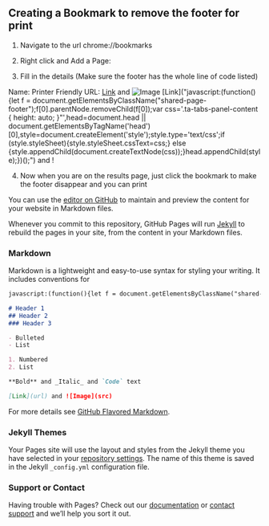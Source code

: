## Creating a Bookmark to remove the footer for print

1.	Navigate to the url chrome://bookmarks
 
2.	Right click and Add a Page: 
3.	Fill in the details (Make sure the footer has the whole line of code listed)

Name: Printer Friendly
URL: [Link]("test.com") and ![Image](src)
[Link]("javascript:(function(){let f = document.getElementsByClassName("shared-page-footer");f[0].parentNode.removeChild(f[0]);var css='.ta-tabs-panel-content { height: auto; }"',head=document.head || document.getElementsByTagName('head')[0],style=document.createElement('style');style.type='text/css';if (style.styleSheet){style.styleSheet.cssText=css;} else {style.appendChild(document.createTextNode(css));}head.appendChild(style);})();") and !
 

 
4.	Now when you are on the results page, just click the bookmark to make the footer disappear and you can print

You can use the [editor on GitHub](https://github.com/diginsights/printerfriendlybookmarklet/edit/master/README.md) to maintain and preview the content for your website in Markdown files.

Whenever you commit to this repository, GitHub Pages will run [Jekyll](https://jekyllrb.com/) to rebuild the pages in your site, from the content in your Markdown files.

### Markdown

Markdown is a lightweight and easy-to-use syntax for styling your writing. It includes conventions for

```markdown
javascript:(function(){let f = document.getElementsByClassName("shared-page-footer");f[0].parentNode.removeChild(f[0]);var css='.ta-tabs-panel-content { height: auto; }"',head=document.head || document.getElementsByTagName('head')[0],style=document.createElement('style');style.type='text/css';if (style.styleSheet){style.styleSheet.cssText=css;} else {style.appendChild(document.createTextNode(css));}head.appendChild(style);})();```

# Header 1
## Header 2
### Header 3

- Bulleted
- List

1. Numbered
2. List

**Bold** and _Italic_ and `Code` text

[Link](url) and ![Image](src)
```

For more details see [GitHub Flavored Markdown](https://guides.github.com/features/mastering-markdown/).

### Jekyll Themes

Your Pages site will use the layout and styles from the Jekyll theme you have selected in your [repository settings](https://github.com/diginsights/printerfriendlybookmarklet/settings). The name of this theme is saved in the Jekyll `_config.yml` configuration file.

### Support or Contact

Having trouble with Pages? Check out our [documentation](https://help.github.com/categories/github-pages-basics/) or [contact support](https://github.com/contact) and we’ll help you sort it out.
